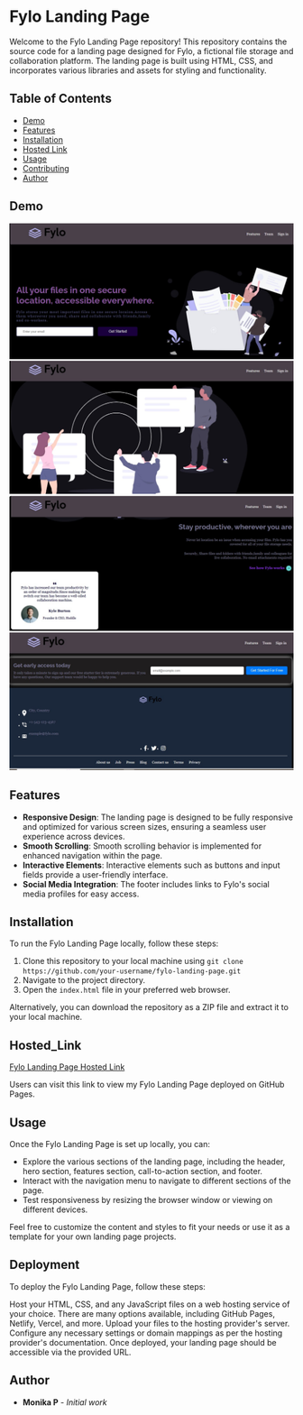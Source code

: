 # Fylo Landing Page

Welcome to the Fylo Landing Page repository! This repository contains the source code for a landing page designed for Fylo, a fictional file storage and collaboration platform. The landing page is built using HTML, CSS, and incorporates various libraries and assets for styling and functionality.

## Table of Contents

- [Demo](#demo)
- [Features](#features)
- [Installation](#installation)
- [Hosted Link](#Hosted_Link)
- [Usage](#usage)
- [Contributing](#contributing)
- [Author](#author)

## Demo

![Screenshot 1](screenshots/1.jpg)
![Screenshot 2](screenshots/2.jpg)
![Screenshot 2](screenshots/3.jpg)
![Screenshot 2](screenshots/4.jpg)

## Features

- **Responsive Design**: The landing page is designed to be fully responsive and optimized for various screen sizes, ensuring a seamless user experience across devices.
- **Smooth Scrolling**: Smooth scrolling behavior is implemented for enhanced navigation within the page.
- **Interactive Elements**: Interactive elements such as buttons and input fields provide a user-friendly interface.
- **Social Media Integration**: The footer includes links to Fylo's social media profiles for easy access.

## Installation

To run the Fylo Landing Page locally, follow these steps:

1. Clone this repository to your local machine using `git clone https://github.com/your-username/fylo-landing-page.git`
2. Navigate to the project directory.
3. Open the `index.html` file in your preferred web browser.

Alternatively, you can download the repository as a ZIP file and extract it to your local machine.

## Hosted_Link

[Fylo Landing Page Hosted Link](https://monikaips.github.io/Fylo-revive/)

Users can visit this link to view my Fylo Landing Page deployed on GitHub Pages.

## Usage

Once the Fylo Landing Page is set up locally, you can:

- Explore the various sections of the landing page, including the header, hero section, features section, call-to-action section, and footer.
- Interact with the navigation menu to navigate to different sections of the page.
- Test responsiveness by resizing the browser window or viewing on different devices.

Feel free to customize the content and styles to fit your needs or use it as a template for your own landing page projects.

## Deployment
To deploy the Fylo Landing Page, follow these steps:

Host your HTML, CSS, and any JavaScript files on a web hosting service of your choice. There are many options available, including GitHub Pages, Netlify, Vercel, and more.
Upload your files to the hosting provider's server.
Configure any necessary settings or domain mappings as per the hosting provider's documentation.
Once deployed, your landing page should be accessible via the provided URL.

## Author

- **Monika P** - *Initial work*
